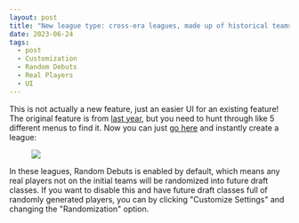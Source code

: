 ```yaml
---
layout: post
title: "New league type: cross-era leagues, made up of historical teams from different years"
date: 2023-06-24
tags:
  - post
  - Customization
  - Random Debuts
  - Real Players
  - UI
---
```


This is not actually a new feature, just an easier UI for an existing feature! The original feature is from [last year](/blog/2022/09/create-leagues-mix/), but you need to hunt through like 5 different menus to find it. Now you can just [go here](https://play.basketball-gm.com/new_league/cross_era) and instantly create a league:

<!--more-->

<figure><img src="/files/cross-era.png" class="img-fluid"></figure>

In these leagues, Random Debuts is enabled by default, which means any real players not on the initial teams will be randomized into future draft classes. If you want to disable this and have future draft classes full of randomly generated players, you can by clicking "Customize Settings" and changing the "Randomization" option.
